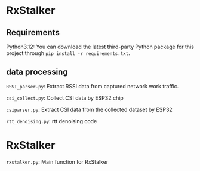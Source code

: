 # RxStalker
## Requirements
Python3.12:
You can download the latest third-party Python package for this project through `pip install -r requirements.txt`.

## data processing
`RSSI_parser.py`: Extract RSSI data from captured network work traffic.

`csi_collect.py`: Collect CSI data by ESP32 chip

`csiparser.py`: Extract CSI data from the collected dataset by ESP32

`rtt_denoising.py`: rtt denoising code

# RxStalker

`rxstalker.py`: Main function for RxStalker





